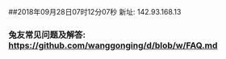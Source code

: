 ##2018年09月28日07时12分07秒 新址: 142.93.168.13
### 兔友常见问题及解答: https://github.com/wanggonging/d/blob/w/FAQ.md
